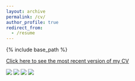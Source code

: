 ```yaml
---
layout: archive
permalink: /cv/
author_profile: true
redirect_from:
  - /resume
---
```


{% include base_path %}


[Click here to see the most recent version of my CV](http://ywrhee.github.io/files/CV_YWRhee(2022)_V2.pdf)

<image src="/files/cv/p1.png"/>
<image src="/files/cv/p2.png"/>
<image src="/files/cv/p3.png"/>
<image src="/files/cv/p4.png"/>
